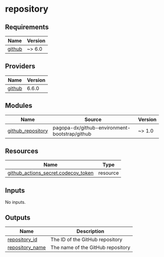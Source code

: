 # repository

<!-- BEGIN_TF_DOCS -->
## Requirements

| Name | Version |
|------|---------|
| <a name="requirement_github"></a> [github](#requirement\_github) | ~> 6.0 |

## Providers

| Name | Version |
|------|---------|
| <a name="provider_github"></a> [github](#provider\_github) | 6.6.0 |

## Modules

| Name | Source | Version |
|------|--------|---------|
| <a name="module_github_repository"></a> [github\_repository](#module\_github\_repository) | pagopa-dx/github-environment-bootstrap/github | ~> 1.0 |

## Resources

| Name | Type |
|------|------|
| [github_actions_secret.codecov_token](https://registry.terraform.io/providers/integrations/github/latest/docs/resources/actions_secret) | resource |

## Inputs

No inputs.

## Outputs

| Name | Description |
|------|-------------|
| <a name="output_repository_id"></a> [repository\_id](#output\_repository\_id) | The ID of the GitHub repository |
| <a name="output_repository_name"></a> [repository\_name](#output\_repository\_name) | The name of the GitHub repository |
<!-- END_TF_DOCS -->
